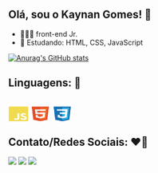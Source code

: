 ## Olá, sou o Kaynan Gomes! 🙂

- 👨🏾‍💻 front-end Jr.
- 🌱 Estudando: HTML, CSS, JavaScript

<!--painel de status-->
[![Anurag's GitHub stats](https://github-readme-stats.vercel.app/api?username=KaynanG&show_icons=true&theme=onedark)](https://github.com/KaynanG/github-readme-stats)

## Linguagens: 🤖
</div>
<div style="display: inline_block"><br>
  <img align="center" alt="Js" height="30" width="40" src="https://raw.githubusercontent.com/devicons/devicon/master/icons/javascript/javascript-plain.svg">
  <img align="center" alt="HTML" height="30" width="40" src="https://raw.githubusercontent.com/devicons/devicon/master/icons/html5/html5-original.svg">
  <img align="center" alt="CSS" height="30" width="40" src="https://raw.githubusercontent.com/devicons/devicon/master/icons/css3/css3-original.svg">
</div>

## Contato/Redes Sociais: ❤️‍🔥
<a href="https://www.instagram.com/_kaynan.gomes/" target="_blank"><img src="https://img.shields.io/badge/-Instagram-%23E4405F?style=for-the-badge&logo=instagram&logoColor=white" target="_blank"></a>
 <a href = "kaynan.gomes@gmail.com"><img src="https://img.shields.io/badge/-Gmail-%23333?style=for-the-badge&logo=gmail&logoColor=white" target="_blank"></a>
 <a href="https://www.linkedin.com/in/kaynan-gomes-5b0293316/" target="_blank"><img src="https://img.shields.io/badge/-LinkedIn-%230077B5?style=for-the-badge&logo=linkedin&logoColor=white" target="_blank"></a> 
